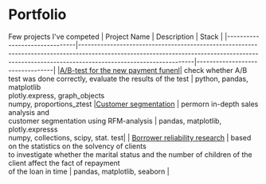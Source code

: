 # Portfolio
Few projects I've competed
| Project Name                  | Description                                                                                                                                                                                    | Stack                           |
|-------------------------------|------------------------------------------------------------------------------------------------------------------------------------------------------------------------------------------------|---------------------------------|
|[A/B-test for the new payment funenl](https://github.com/annashabanova/Portfolio/blob/fcff9445c3128d241ca1cd4b6d52c2678e0d8d52/AB%20test%20-%20Payment%20Funnel/14%20ab%20test%20payment%20funnel.ipynb)| check whether A/B test was done correctly, evaluate the results of the test | python, pandas, matplotlib <br> plotly.express, graph_objects <br> numpy, proportions_ztest
|[Customer segmentation](https://github.com/annashabanova/Portfolio/blob/e6914cce9de0465759568ba1119c154fde39d584/Ecom/ecom-engl-pic.ipynb) | permorn in-depth sales analysis and <br>customer segmentation using RFM-analysis | pandas, matplotlib, plotly.expresss<br>numpy, collections, scipy, stat. test|
| [Borrower reliability research](https://github.com/annashabanova/Portfolio/blob/c86f91d67114217a7b2fcd6656202a6c0cc3a78e/Borrower%20reliability%20research/2%20Borrower%20reliability%20research.ipynb) | based on the statistics on the solvency of clients <br>to investigate whether the marital status and the number of children of the client affect the fact of repayment <br>of the loan in time | pandas, matplotlib, seaborn |
